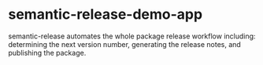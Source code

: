 # semantic-release-demo-app 
semantic-release automates the whole package release workflow including: determining the next version number, generating the release notes, and publishing the package.
 
 
 


